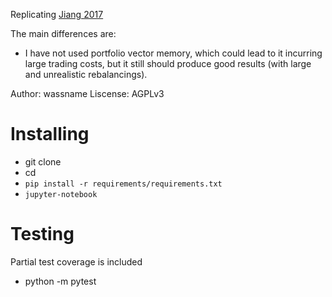 Replicating [Jiang 2017](https://arxiv.org/abs/1706.10059)

The main differences are:
- I have not used portfolio vector memory, which could lead to it incurring large trading costs, but it still should produce good results (with large and unrealistic rebalancings).

Author: wassname
Liscense: AGPLv3

# Installing

- git clone <repo>
- cd <repo>
- `pip install -r requirements/requirements.txt`
- `jupyter-notebook`

# Testing

Partial test coverage is included

- python -m pytest
